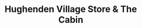 ---
title: "Hughenden Village Store & The Cabin"
url: /hughenden-valley/hughenden-village-store-and-the-cabin/
shop: shop
---